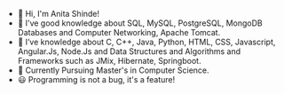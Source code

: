 - 👋 Hi, I'm Anita Shinde!
- 👀 I've good knowledge about SQL, MySQL, PostgreSQL, MongoDB Databases and Computer Networking, Apache Tomcat.
- 🌱 I’ve knowledge about C, C++, Java, Python, HTML, CSS, Javascript, Angular.Js, Node.Js and Data Structures and Algorithms and Frameworks such as JMix, Hibernate, Springboot.
- 💞️ Currently Pursuing Master's in Computer Science.
- 😃 Programming is not a bug, it's a feature!
  
